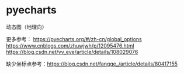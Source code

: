 # pyecharts
动态图（地理向）


更多参考：
https://pyecharts.org/#/zh-cn/global_options
https://www.cnblogs.com/zhuwjwh/p/12095476.html
https://blog.csdn.net/vv_eve/article/details/108029076

缺少坐标点参考：https://blog.csdn.net/fangge_/article/details/80417155
